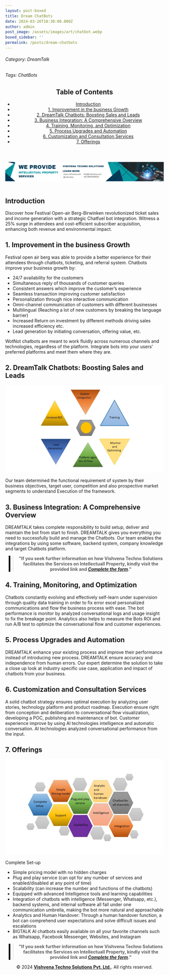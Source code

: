 ```yaml
---
layout: post-boxed
title: Dream ChatBots
date: 2024-03-26T18:30:00.000Z
author: admin
post_image: /assets/images/art/chatbot.webp
boxed_sidebar: ''
permalink: /posts/dream-chatbots
---
```


###### Category: DreamTalk

###### Tags: ChatBots

<html lang="en">
<head>
    <meta charset="UTF-8">
    <meta name="viewport" content="width=device-width, initial-scale=1.0">
    <title><h1>Dream ChatBots</h1></title>
    <meta name="description" content="Drive business growth with BIGTALK's AI chatbots – seamless integration, 24/7 support, and personalized experiences across platforms.">
</head>
<body>
   <header>
	<h2>Table of Contents</h2>
       <nav>
			<ul>
				<li><a href="#introduction">Introduction</a></li>
				<li><a href="#1">1. Improvement in the business Growth</a></li>
				<li><a href="#2">2. DreamTalk Chatbots: Boosting Sales and Leads</a></li>
				<li><a href="#3">3. Business Integration: A Comprehensive Overview</a></li>
				<li><a href="#4">4. Training, Monitoring, and Optimization</a></li>	
				<li><a href="#5">5. Process Upgrades and Automation</a></li>
				<li><a href="#6">6. Customization and Consultation Services</a></li>
				<li><a href="#7">7. Offerings</a></li>
			</ul>
		</nav>
	</header>

<a href="/contact">
  <img src="/assets/images/art/ip ads a.webp" alt="inlinead" style="max-width:100%; height:auto;">
</a>
<br><br>

<article>
    <section id="introduction">
        <h2>Introduction</h2>
        <p>Discover how Festival Open-air Berg-Birwinken revolutionized ticket sales and income generation with a strategic Chatfuel bot integration. Witness a 25% surge in attendees and cost-efficient subscriber acquisition, enhancing both revenue and environmental impact.</p>
	</section>

<section id="1">
	<h2>1. Improvement in the business Growth</h2>
<div>
<p>
    Festival open air berg was able to provide a better experience for their attendees through chatbots, ticketing, and referral system. Chatbots improve your business growth by:
</p>
<ul>
    <li>24/7 availability for the customers</li>
    <li>Simultaneous reply of thousands of customer queries</li>
    <li>Consistent answers which improve the customer’s experience</li>
    <li>Seamless transaction improving customer satisfaction</li>
    <li>Personalization through nice interactive communication</li>
    <li>Omni-channel communication of customers with different businesses</li>
    <li>Multilingual (Reaching a lot of new customers by breaking the language barrier)</li>
    <li>Increased Return on investment by different methods driving sales increased efficiency etc.</li>
    <li>Lead generation by initiating conversation, offering value, etc.</li>
</ul>
<p>
    WotNot chatbots are meant to work fluidly across numerous channels and technologies, regardless of the platform. Integrate bots into your users' preferred platforms and meet them where they are.
</p>
</div>

</section>

<section id="2">
	<h2>2. DreamTalk Chatbots: Boosting Sales and Leads</h2>

<img src="/assets/images/art/bt1a.webp" alt="Boosting" style="max-width:100%; height:auto;">

<p>Our team determined the functional requirement of system by their business objectives, target user, competition and also prospective market segments to understand Execution of the framework.</p>

</section>

<section id="3">
	<h2>3. Business Integration: A Comprehensive Overview</h2>

<p>DREAMTALK takes complete responsibility to build setup, deliver and maintain the bot from start to finish. DREAMTALK gives you everything you need to successfully build and manage the Chatbots. Our team enables the integrations by using some software, backend system, company knowledge and target Chatbots platform. </p>

</section>

<center><blockquote style="position:relative;">
<p><b style="font-size:1em;">"If you seek further information on how Vishvena Techno Solutions facilitates the Services on Intellectuall Property, kindly visit the provided link and <a href="/contact"><i>Complete the form</i></a>."</b></p>
<div style="position:absolute; top:0; bottom:0; left:-15px; border-left:5px solid black;"></div>
</blockquote></center>

<section id="4">
	<h2>4. Training, Monitoring, and Optimization</h2>
<p>Chatbots constantly evolving and effectively self-learn under supervision through quality data training in order to fix error excel personalized communications and flow the business process with ease. The bot performance is monitor by analyzed conversational logs and usage insight to fix the breakage point. Analytics also helps to measure the Bots ROI and run A/B test to optimize the conversational flow and customer experiences. </p>

</section>

<section id="5">
	<h2>5. Process Upgrades and Automation</h2>
<p>DREAMTALK enhance your existing process and improve their performance instead of introducing new process. DREAMTALK ensure accuracy and independence from human errors. Our expert determine the solution to take a close up look at industry specific use case, application and impact of chatbots from your business.</p>

</section>

<section id="6">
	<h2>6. Customization and Consultation Services</h2>
<p>A solid chatbot strategy ensures optimal execution by analyzing user stories, technology platform and product roadmap. Execution ensure right from conception and deliberation to conversational flow visualization, developing a POC, publishing and maintenance of bot. Customer experience improve by using Al technologies intelligence and automatic conversation. Al technologies analyzed conversational performance from the input.</p>

</section>

<section id="7">
	<h2>7. Offerings</h2>

<img src="/assets/images/art/bt1b.webp" alt="Offerings" style="max-width:100%; height:auto;">

<div>
<p>Complete Set-up</p>
<ul>
    <li>Simple pricing model with no hidden charges</li>
    <li>Plug and play service (can opt for any number of services and enabled/disabled at any point of time)</li>
    <li>Scalability (can increase the number and functions of the chatbots)</li>
    <li>Equipped with advanced Intelligence tools and learning capabilities</li>
    <li>Integration of chatbots with intelligence (Messenger, Whatsapp, etc.), backend systems, and internal software all fall under one communication umbrella, making the bot more natural and approachable</li>
    <li>Analytics and Human Handover: Through a human handover function, a bot can comprehend user expectations and solve difficult issues and escalations</li>
    <li>BIGTALK AI chatbots easily available on all your favorite channels such as Whatsapp, Facebook Messenger, Websites, and Instagram</li>
</ul>

</div>

</section>

</article>

<center><blockquote style="position:relative;">
<p><b style="font-size:1em;">"If you seek further information on how Vishvena Techno Solutions facilitates the Services on Intellectuall Property, kindly visit the provided link and <a href="/contact"><i>Complete the form</i></a>."</b></p>
<div style="position:absolute; top:0; bottom:0; left:-15px; border-left:5px solid black;"></div>
</blockquote></center>

<footer>
<center><p>&copy; 2024 <a href="https://vishvena.com"><b>Vishvena Techno Solutions Pvt. Ltd.</b></a>. All rights reserved.</p></center>

</footer>
</body>
</html>
